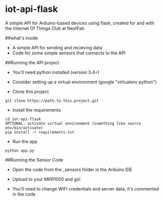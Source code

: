 # iot-api-flask
A simple API for Arduino-based devices using flask, created for and with the Internet Of Things Club at NextFab

##what's inside

* A simple API for sending and recieving data
* Code for some simple sensors that connects to the API

##Running the API project

* You'll need python installed (version 3.4+)

* Consider setting up a virtual environment (google "virtualenv python")

* Clone this project
```
git clone https://path.to.this.project.git
```

* Install the requirements
```
cd iot-api-flask
OPTIONAL: activate virtual environment (something like source env/bin/activate)
pip install -r requirements.txt
```

* Run the app
```
python app.py
```

##Running the Sensor Code
* Open the code from the _sensors folder in the Arduino IDE

* Upload to your MKR1000 and go!

* You'll need to change WIFI credentials and server data, it's commented in the code